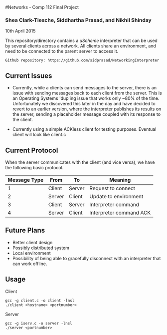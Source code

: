#Networks - Comp 112 Final Project
### Shea Clark-Tiesche, Siddhartha Prasad, and Nikhil Shinday

10th April 2015

This repository/directory contains a *uScheme* interpreter that can be used by
several clients across a network. All clients share an environment, and need to
 be connected to the parent server to access it.

    Github repository: https://github.com/sidprasad/NetworkingInterpreter


## Current Issues

- Currently, while a clients can send messages to the server, there is an
issue with sending messages back to each client from the server. This is an
Operating Systems 'dup'ing issue that works only ~80% of the time.
Unfortunately we discovered this later in the day and have decided to revert
to an earlier version, where the interpreter publishes its results on the
server, sending a placeholder message coupled with its response to the client.

- Currently using a simple ACKless client for testing purposes. Eventual
client will look like client.c

## Current Protocol

When the server communicates with the client (and vice versa), we have the
following basic protocol.

Message Type   | From  | To   | Meaning|
---------------|-------|------|--------
1              |Client |Server|Request to connect|
2              |Server |Client|Update to environment|
3              |Client |Server|Interpreter command|
4              |Server |Client|Interpreter command ACK |

## Future Plans

- Better client design
- Possibly distributed system
- Local environment
- Possibility of being able to gracefully disconnect with an interpreter
that can work offline.

## Usage

Client

    gcc -g client.c -o client -lnsl
    ./client <hostname> <portnumber>

Server

    gcc -g iserv.c -o server -lnsl
    ./server <portnumber>







